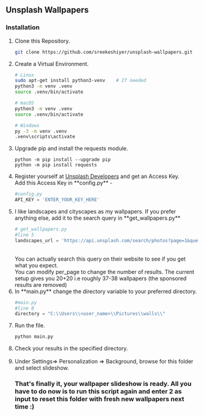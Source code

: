 ## Unsplash Wallpapers

### Installation

<ol>
<li>
Clone this Repository.
<br>

```bash
git clone https://github.com/sreekeshiyer/unsplash-wallpapers.git
```

<li>
Create a Virtual Environment.
<br>

```bash
# Linux
sudo apt-get install python3-venv    # If needed
python3 -m venv .venv
source .venv/bin/activate

# macOS
python3 -m venv .venv
source .venv/bin/activate

# Windows
py -3 -m venv .venv
.venv\scripts\activate
```

<li>
Upgrade pip and install the requests module.

```
python -m pip install --upgrade pip
python -m pip install requests
```

<li>
Register yourself at <a href="https://unsplash.com/developers">Unsplash Developers</a> and get an Access Key.
<br/>Add this Access Key in **config.py** -

```python
#config.py
API_KEY = 'ENTER_YOUR_KEY_HERE'
```

<li>
I like landscapes and cityscapes as my wallpapers. If you prefer anything else, add it to the search query in **get_wallpapers.py**

```python
# get_wallpapers.py
#line 5
landscapes_url = 'https://api.unsplash.com/search/photos?page=1&query=[ENTER_YOUR_QUERY_HERE]]&per_page=20&order_by=latest&orientation=landscape&color=blue'
```

<br/>
You can actually search this query on their website to see if you get what you expect. 
<br/> You can modify per_page to change the number of results. The current setup gives you 20+20 i.e roughly 37-38 wallpapers (the sponsored results are removed)
<br/>
<li>
In **main.py** change the directory variable to your preferred directory.

```python
#main.py
#line 8
directory = "C:\\Users\\<user_name>\\Pictures\\walls\\"
```

<li>
Run the file.

```bash
python main.py
```

<li>
Check your results in the specified directory.
<br/>

<br/>

<li>
Under Settings=> Personalization => Background, browse for this folder and select slideshow.

<br/>

### That's finally it, your wallpaper slideshow is ready. All you have to do now is to run this script again and enter 2 as input to reset this folder with fresh new wallpapers next time :)
